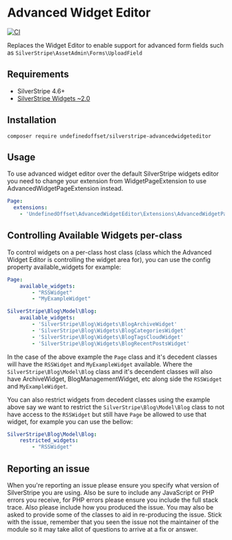 Advanced Widget Editor
=================
[![CI](https://github.com/UndefinedOffset/silverstripe-advancedwidgeteditor/actions/workflows/ci.yml/badge.svg)](https://github.com/UndefinedOffset/silverstripe-advancedwidgeteditor/actions/workflows/ci.yml)

Replaces the Widget Editor to enable support for advanced form fields such as `SilverStripe\AssetAdmin\Forms\UploadField`

## Requirements
* SilverStripe 4.6+
* [SilverStripe Widgets ~2.0](https://github.com/silverstripe/silverstripe-widgets/)

## Installation
```
composer require undefinedoffset/silverstripe-advancedwidgeteditor
```

## Usage
To use advanced widget editor over the default SilverStripe widgets editor you need to change your extension from WidgetPageExtension to use AdvancedWidgetPageExtension instead.

```yml
Page:
  extensions:
    - 'UndefinedOffset\AdvancedWidgetEditor\Extensions\AdvancedWidgetPageExtension'
```

## Controlling Available Widgets per-class
To control widgets on a per-class host class (class which the Advanced Widget Editor is controlling the widget area for), you can use the config property available_widgets for example:
```yml
Page:
    available_widgets:
        - "RSSWidget"
        - "MyExampleWidget"

SilverStripe\Blog\Model\Blog:
    available_widgets:
        - 'SilverStripe\Blog\Widgets\BlogArchiveWidget'
        - 'SilverStripe\Blog\Widgets\BlogCategoriesWidget'
        - 'SilverStripe\Blog\Widgets\BlogTagsCloudWidget'
        - 'SilverStripe\Blog\Widgets\BlogRecentPostsWidget'
```

In the case of the above example the `Page` class and it's decedent classes will have the `RSSWidget` and `MyExampleWidget` available. Where the `SilverStripe\Blog\Model\Blog` class and it's decendent classes will also have ArchiveWidget, BlogManagementWidget, etc along side the `RSSWidget` and `MyExampleWidget`.

You can also restrict widgets from decedent classes using the example above say we want to restrict the `SilverStripe\Blog\Model\Blog` class to not have access to the `RSSWidget` but still have `Page` be allowed to use that widget, for example you can use the bellow:
```yml
SilverStripe\Blog\Model\Blog:
    restricted_widgets:
        - "RSSWidget"
```

## Reporting an issue
When you're reporting an issue please ensure you specify what version of SilverStripe you are using. Also be sure to include any JavaScript or PHP errors you receive, for PHP errors please ensure you include the full stack trace. Also please include how you produced the issue. You may also be asked to provide some of the classes to aid in re-producing the issue. Stick with the issue, remember that you seen the issue not the maintainer of the module so it may take allot of questions to arrive at a fix or answer.
